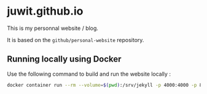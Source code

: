 # juwit.github.io

This is my personnal website / blog.

It is based on the `github/personal-website` repository.

## Running locally using Docker

Use the following command to build and run the website locally :

```bash
docker container run --rm --volume=$(pwd):/srv/jekyll -p 4000:4000 -p 8888:8888 jekyll/jekyll:3.8 jekyll serve --force_polling --livereload --livereload-port 8888 --host 0.0.0.0
```
